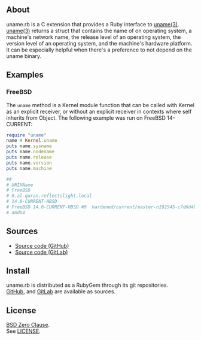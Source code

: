 ## About

uname.rb is a C extension that provides a Ruby interface to
[uname(3)](https://man.freebsd.org/cgi/man.cgi?query=uname&sektion=3).
[uname(3)](https://man.freebsd.org/cgi/man.cgi?query=uname&sektion=3)
returns a struct that contains the name of on operating system, a machine's
network name, the release level of an operating system, the version level of
an operating system, and the machine's hardware platform. It can be especially
helpful when there's a preference to not depend on the uname binary.

## Examples

### FreeBSD

The `uname` method is a Kernel module function that can be called with
Kernel as an explicit receiver, or without an explicit receiver in contexts
where self inherits from Object. The following example was run on FreeBSD
14-CURRENT:

```ruby
require "uname"
name = Kernel.uname
puts name.sysname
puts name.nodename
puts name.release
puts name.version
puts name.machine

##
# UNIXName
# FreeBSD
# 0.al-quran.reflectslight.local
# 14.0-CURRENT-HBSD
# FreeBSD 14.0-CURRENT-HBSD #0  hardened/current/master-n192545-c7d6d4bb487: ...
# amd64
```

## Sources

* [Source code (GitHub)](https://github.com/0x1eef/uname.rb#readme)
* [Source code (GitLab)](https://gitlab.com/0x1eef/uname.rb#about)

## Install

uname.rb is distributed as a RubyGem through its git repositories. <br>
[GitHub](https://github.com/0x1eef/uname.rb),
and
[GitLab](https://gitlab.com/0x1eef/uname.rb)
are available as sources.

## License

[BSD Zero Clause](https://choosealicense.com/licenses/0bsd/).
<br>
See [LICENSE](./LICENSE).

